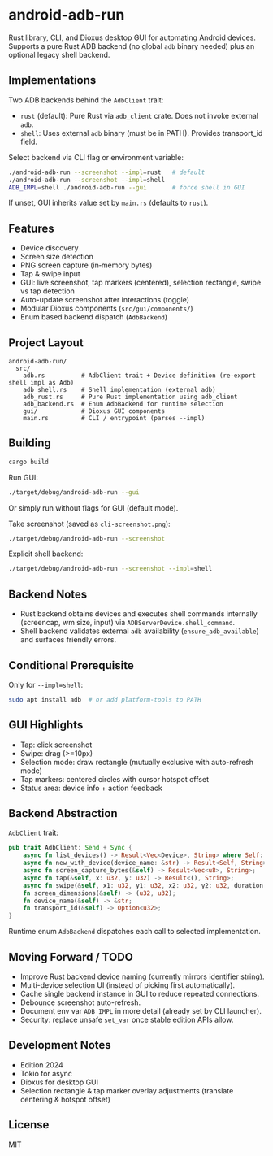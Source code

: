 # android-adb-run

Rust library, CLI, and Dioxus desktop GUI for automating Android devices. Supports a pure Rust ADB backend (no global `adb` binary needed) plus an optional legacy shell backend.

## Implementations

Two ADB backends behind the `AdbClient` trait:

- `rust` (default): Pure Rust via `adb_client` crate. Does not invoke external `adb`.
- `shell`: Uses external `adb` binary (must be in PATH). Provides transport_id field.

Select backend via CLI flag or environment variable:
```bash
./android-adb-run --screenshot --impl=rust   # default
./android-adb-run --screenshot --impl=shell
ADB_IMPL=shell ./android-adb-run --gui       # force shell in GUI
```
If unset, GUI inherits value set by `main.rs` (defaults to `rust`).

## Features

- Device discovery
- Screen size detection
- PNG screen capture (in‑memory bytes)
- Tap & swipe input
- GUI: live screenshot, tap markers (centered), selection rectangle, swipe vs tap detection
- Auto-update screenshot after interactions (toggle)
- Modular Dioxus components (`src/gui/components/`)
- Enum based backend dispatch (`AdbBackend`)

## Project Layout

```
android-adb-run/
  src/
    adb.rs          # AdbClient trait + Device definition (re-export shell impl as Adb)
    adb_shell.rs    # Shell implementation (external adb)
    adb_rust.rs     # Pure Rust implementation using adb_client
    adb_backend.rs  # Enum AdbBackend for runtime selection
    gui/            # Dioxus GUI components
    main.rs         # CLI / entrypoint (parses --impl)
```

## Building

```bash
cargo build
```

Run GUI:
```bash
./target/debug/android-adb-run --gui
```
Or simply run without flags for GUI (default mode).

Take screenshot (saved as `cli-screenshot.png`):
```bash
./target/debug/android-adb-run --screenshot
```

Explicit shell backend:
```bash
./target/debug/android-adb-run --screenshot --impl=shell
```

## Backend Notes

- Rust backend obtains devices and executes shell commands internally (screencap, wm size, input) via `ADBServerDevice.shell_command`.
- Shell backend validates external `adb` availability (`ensure_adb_available`) and surfaces friendly errors.

## Conditional Prerequisite

Only for `--impl=shell`:
```bash
sudo apt install adb  # or add platform-tools to PATH
```

## GUI Highlights

- Tap: click screenshot
- Swipe: drag (>=10px)
- Selection mode: draw rectangle (mutually exclusive with auto-refresh mode)
- Tap markers: centered circles with cursor hotspot offset
- Status area: device info + action feedback

## Backend Abstraction

`AdbClient` trait:
```rust
pub trait AdbClient: Send + Sync {
    async fn list_devices() -> Result<Vec<Device>, String> where Self: Sized;
    async fn new_with_device(device_name: &str) -> Result<Self, String> where Self: Sized;
    async fn screen_capture_bytes(&self) -> Result<Vec<u8>, String>;
    async fn tap(&self, x: u32, y: u32) -> Result<(), String>;
    async fn swipe(&self, x1: u32, y1: u32, x2: u32, y2: u32, duration: Option<u32>) -> Result<(), String>;
    fn screen_dimensions(&self) -> (u32, u32);
    fn device_name(&self) -> &str;
    fn transport_id(&self) -> Option<u32>;
}
```
Runtime enum `AdbBackend` dispatches each call to selected implementation.

## Moving Forward / TODO

- Improve Rust backend device naming (currently mirrors identifier string).
- Multi-device selection UI (instead of picking first automatically).
- Cache single backend instance in GUI to reduce repeated connections.
- Debounce screenshot auto-refresh.
- Document env var `ADB_IMPL` in more detail (already set by CLI launcher).
- Security: replace unsafe `set_var` once stable edition APIs allow.

## Development Notes

- Edition 2024
- Tokio for async
- Dioxus for desktop GUI
- Selection rectangle & tap marker overlay adjustments (translate centering & hotspot offset)

## License

MIT
